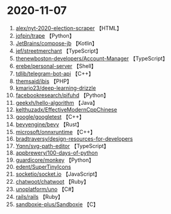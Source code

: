# 2020-11-07

1. [alex/nyt-2020-election-scraper](https://github.com/alex/nyt-2020-election-scraper) 【HTML】
2. [jofpin/trape](https://github.com/jofpin/trape) 【Python】
3. [JetBrains/compose-jb](https://github.com/JetBrains/compose-jb) 【Kotlin】
4. [jef/streetmerchant](https://github.com/jef/streetmerchant) 【TypeScript】
5. [thenewboston-developers/Account-Manager](https://github.com/thenewboston-developers/Account-Manager) 【TypeScript】
6. [erebe/personal-server](https://github.com/erebe/personal-server) 【Shell】
7. [tdlib/telegram-bot-api](https://github.com/tdlib/telegram-bot-api) 【C++】
8. [themsaid/ibis](https://github.com/themsaid/ibis) 【PHP】
9. [kmario23/deep-learning-drizzle](https://github.com/kmario23/deep-learning-drizzle) 
10. [facebookresearch/pifuhd](https://github.com/facebookresearch/pifuhd) 【Python】
11. [geekxh/hello-algorithm](https://github.com/geekxh/hello-algorithm) 【Java】
12. [kelthuzadx/EffectiveModernCppChinese](https://github.com/kelthuzadx/EffectiveModernCppChinese) 
13. [google/googletest](https://github.com/google/googletest) 【C++】
14. [bevyengine/bevy](https://github.com/bevyengine/bevy) 【Rust】
15. [microsoft/onnxruntime](https://github.com/microsoft/onnxruntime) 【C++】
16. [bradtraversy/design-resources-for-developers](https://github.com/bradtraversy/design-resources-for-developers) 
17. [Yqnn/svg-path-editor](https://github.com/Yqnn/svg-path-editor) 【TypeScript】
18. [appbrewery/100-days-of-python](https://github.com/appbrewery/100-days-of-python) 
19. [guardicore/monkey](https://github.com/guardicore/monkey) 【Python】
20. [edent/SuperTinyIcons](https://github.com/edent/SuperTinyIcons) 
21. [socketio/socket.io](https://github.com/socketio/socket.io) 【JavaScript】
22. [chatwoot/chatwoot](https://github.com/chatwoot/chatwoot) 【Ruby】
23. [unoplatform/uno](https://github.com/unoplatform/uno) 【C#】
24. [rails/rails](https://github.com/rails/rails) 【Ruby】
25. [sandboxie-plus/Sandboxie](https://github.com/sandboxie-plus/Sandboxie) 【C】

